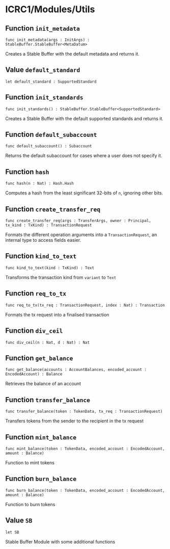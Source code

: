 # ICRC1/Modules/Utils

## Function `init_metadata`
``` motoko no-repl
func init_metadata(args : InitArgs) : StableBuffer.StableBuffer<MetaDatum>
```

Creates a Stable Buffer with the default metadata and returns it.

## Value `default_standard`
``` motoko no-repl
let default_standard : SupportedStandard
```


## Function `init_standards`
``` motoko no-repl
func init_standards() : StableBuffer.StableBuffer<SupportedStandard>
```

Creates a Stable Buffer with the default supported standards and returns it.

## Function `default_subaccount`
``` motoko no-repl
func default_subaccount() : Subaccount
```

Returns the default subaccount for cases where a user does
not specify it.

## Function `hash`
``` motoko no-repl
func hash(n : Nat) : Hash.Hash
```

Computes a hash from the least significant 32-bits of `n`, ignoring other bits.

## Function `create_transfer_req`
``` motoko no-repl
func create_transfer_req(args : TransferArgs, owner : Principal, tx_kind : TxKind) : TransactionRequest
```

Formats the different operation arguments into
a `TransactionRequest`, an internal type to access fields easier.

## Function `kind_to_text`
``` motoko no-repl
func kind_to_text(kind : TxKind) : Text
```

Transforms the transaction kind from `variant` to `Text`

## Function `req_to_tx`
``` motoko no-repl
func req_to_tx(tx_req : TransactionRequest, index : Nat) : Transaction
```

Formats the tx request into a finalised transaction

## Function `div_ceil`
``` motoko no-repl
func div_ceil(n : Nat, d : Nat) : Nat
```


## Function `get_balance`
``` motoko no-repl
func get_balance(accounts : AccountBalances, encoded_account : EncodedAccount) : Balance
```

Retrieves the balance of an account

## Function `transfer_balance`
``` motoko no-repl
func transfer_balance(token : TokenData, tx_req : TransactionRequest)
```

Transfers tokens from the sender to the
recipient in the tx request

## Function `mint_balance`
``` motoko no-repl
func mint_balance(token : TokenData, encoded_account : EncodedAccount, amount : Balance)
```

Function to mint tokens

## Function `burn_balance`
``` motoko no-repl
func burn_balance(token : TokenData, encoded_account : EncodedAccount, amount : Balance)
```

Function to burn tokens

## Value `SB`
``` motoko no-repl
let SB
```

Stable Buffer Module with some additional functions
